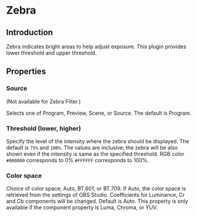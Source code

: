 # Zebra

## Introduction

Zebra indicates bright areas to help adjust exposure.
This plugin provides lower threshold and upper threshold.

## Properties

### Source
(Not available for Zebra Filter.)

Selects one of Program, Preview, Scene, or Source.
The default is Program.

### Threshold (lower, higher)

Specify the level of the intensity where the zebra should be displayed.
The default is `75%` and `100%`.
The values are inclusive; the zebra will be also shown even if the intensity is same as the specified threshold.
RGB color `#000000` corresponds to 0% `#FFFFFF` corresponds to 100%.

### Color space

Choice of color space; Auto, BT.601, or BT.709.
If Auto, the color space is retrieved from the settings of OBS Studio.
Coefficients for Luminance, Cr and Cb components will be changed.
Default is Auto. This property is only available if the component property is Luma, Chroma, or YUV.
